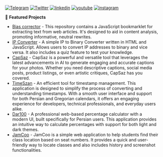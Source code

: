 ###

[![Telegram](https://img.shields.io/badge/Telegram-000?style=for-the-badge&logo=Telegram&logoColor=white)](https://t.me/Ham3ds)
[![Twitter](https://img.shields.io/badge/Twitter-1DA1F2?style=for-the-badge&logo=Twitter&logoColor=white)](https://x.com/ham3ds_)
[![linkedin](https://img.shields.io/badge/linkedin-0077B5?style=for-the-badge&logo=linkedin&logoColor=white)](https://www.linkedin.com/in/ham3ds)
[![youtube](https://img.shields.io/badge/youtube-FF0000?style=for-the-badge&logo=youtube&logoColor=white)](https://www.youtube.com/@ham3ds)
[![instagram](https://img.shields.io/badge/instagram-000?style=for-the-badge&logo=instagram&logoColor=white)](https://www.instagram.com/ham3ds_/)

🔭 **Featured Projects**
- [Bias corrector](https://github.com/Ham3d-s/Bias-corrector) - This repository contains a JavaScript bookmarklet for extracting text from web articles. It's designed to aid in content analysis, promoting informative, neutral rewrites. 
- [IP Converter](https://github.com/Ham3d-s/IP-Converter) - A simple IP to Binary Converter written in HTML and JavaScript. Allows users to convert IP addresses to binary and vice versa. It also includes a quiz feature to test your knowledge.
- [CapSaz](https://github.com/Ham3d-s/CapSaz) - CapSaz is a powerful and versatile tool that leverages the latest advancements in AI to generate engaging and accurate captions for your photos. Whether you need descriptive captions, social media posts, product listings, or even artistic critiques, CapSaz has you covered.
- [TimeSzan](https://github.com/Ham3d-s/TimeSzan) - An efficient tool for timestamp management. This application is designed to simplify the process of converting and understanding timestamps. With a smooth user interface and support for both Persian and Gregorian calendars, it offers an engaging experience for developers, technical professionals, and everyday users alike.
- [Dar100](https://github.com/Ham3d-s/Dar100) - A professional web-based percentage calculator with a modern UI, built specifically for Persian users. This application provides an intuitive way to calculate percentages with support for both light and dark themes.
- [JamCoo](https://github.com/Ham3d-s/https://github.com/Ham3d-s/JamCoo) - JamCoo is a simple web application to help students find their class location based on seat numbers. It provides a quick and user-friendly way to locate classes and also includes history and screenshot functionalities.

